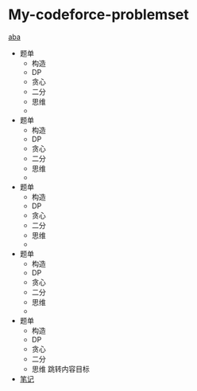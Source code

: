 # My-codeforce-problemset
[aba](#jump)
+ 题单
  + 构造
  + DP
  + 贪心
  + 二分
  + 思维
  + 
+ 题单
  + 构造
  + DP
  + 贪心
  + 二分
  + 思维
  + 
+ 题单
  + 构造
  + DP
  + 贪心
  + 二分
  + 思维
  + 
+ 题单
  + 构造
  + DP
  + 贪心
  + 二分
  + 思维
  + 
+ 题单
  + 构造
  + DP
  + 贪心
  + 二分
  + 思维
<span id="jump">跳转内容目标</span>
+ [笔记](https://github.com/qwqcoder/My-codeforce-problemset/blob/main/%E7%AE%97%E6%B3%95%E5%AD%A6%E4%B9%A0.md)
